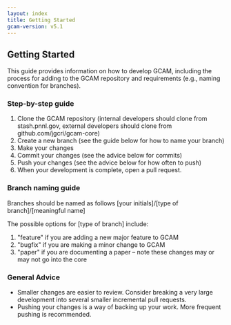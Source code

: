```yaml
---
layout: index
title: Getting Started
gcam-version: v5.1
---
```

## Getting Started

This guide provides information on how to develop GCAM, including the process for adding to the GCAM repository and requirements (e.g., naming convention for branches).

### Step-by-step guide

1. Clone the GCAM repository (internal developers should clone from stash.pnnl.gov, external developers should clone from github.com/jgcri/gcam-core)
2. Create a new branch (see the guide below for how to name your branch)
3. Make your changes 
4. Commit your changes (see the advice below for commits)
5. Push your changes (see the advice below for how often to push)
6. When your development is complete, open a pull request.

### Branch naming guide

Branches should be named as follows \[your initials\]/\[type of branch\]/\[meaningful name\]

The possible options for \[type of branch\] include:

1. "feature" if you are adding a new major feature to GCAM 
2. "bugfix" if you are making a minor change to GCAM 
3. "paper" if you are documenting a paper – note these changes may or may not go into the core 

### General Advice

* Smaller changes are easier to review. Consider breaking a very large development into several smaller incremental pull requests.
* Pushing your changes is a way of backing up your work. More frequent pushing is recommended.
